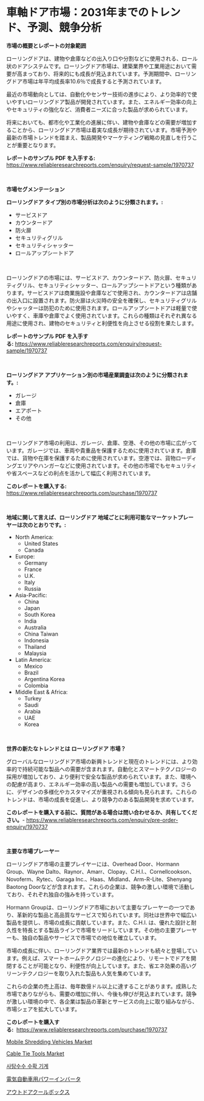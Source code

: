 <p><h1>車軸ドア市場：2031年までのトレンド、予測、競争分析</h1></p><p><strong>市場の概要とレポートの対象範囲</strong></p>
<p><p>ローリングドアは、建物や倉庫などの出入り口や分割などに使用される、ロール状のドアシステムです。ローリングドア市場は、建築業界や工業用途において需要が高まっており、将来的にも成長が見込まれています。予測期間中、ローリングドア市場は年平均成長率10.6％で成長すると予測されています。</p><p>最近の市場動向としては、自動化やセンサー技術の進歩により、より効率的で使いやすいローリングドア製品が開発されています。また、エネルギー効率の向上やセキュリティの強化など、消費者ニーズに合った製品が求められています。</p><p>将来においても、都市化や工業化の進展に伴い、建物や倉庫などの需要が増加することから、ローリングドア市場は着実な成長が期待されています。市場予測や最新の市場トレンドを踏まえ、製品開発やマーケティング戦略の見直しを行うことが重要となります。</p></p>
<p><strong>レポートのサンプル PDF を入手する:</strong> <a href="https://www.reliableresearchreports.com/enquiry/request-sample/1970737">https://www.reliableresearchreports.com/enquiry/request-sample/1970737</a></p>
<p>&nbsp;</p>
<p><strong>市場セグメンテーション</strong></p>
<p><strong>ローリングドア タイプ別の市場分析は次のように分類されます。:</strong></p>
<p><ul><li>サービスドア</li><li>カウンタードア</li><li>防火扉</li><li>セキュリティグリル</li><li>セキュリティシャッター</li><li>ロールアップシートドア</li></ul></p>
<p>&nbsp;</p>
<p><p>ローリングドアの市場には、サービスドア、カウンタードア、防火扉、セキュリティグリル、セキュリティシャッター、ロールアップシートドアという種類があります。サービスドアは商業施設や倉庫などで使用され、カウンタードアは店舗の出入口に設置されます。防火扉は火災時の安全を確保し、セキュリティグリルやシャッターは防犯のために使用されます。ロールアップシートドアは軽量で使いやすく、車庫や倉庫でよく使用されています。これらの種類はそれぞれ異なる用途に使用され、建物のセキュリティと利便性を向上させる役割を果たします。</p></p>
<p><strong>レポートのサンプル PDF を入手する:</strong>&nbsp;<a href="https://www.reliableresearchreports.com/enquiry/request-sample/1970737">https://www.reliableresearchreports.com/enquiry/request-sample/1970737</a></p>
<p>&nbsp;</p>
<p><strong> ローリングドア アプリケーション別の市場産業調査は次のように分類されます。:</strong></p>
<p><ul><li>ガレージ</li><li>倉庫</li><li>エアポート</li><li>その他</li></ul></p>
<p>&nbsp;</p>
<p><p>ローリングドア市場の利用は、ガレージ、倉庫、空港、その他の市場に広がっています。ガレージでは、車両や貴重品を保護するために使用されています。倉庫では、貨物や在庫を保護するために使用されています。空港では、貨物ローディングエリアやハンガーなどに使用されています。その他の市場でもセキュリティや省スペースなどの利点を活かして幅広く利用されています。</p></p>
<p><strong>このレポートを購入する:</strong>&nbsp; <a href="https://www.reliableresearchreports.com/purchase/1970737">https://www.reliableresearchreports.com/purchase/1970737</a></p>
<p>&nbsp;</p>
<p><strong>地域に関して言えば、ローリングドア 地域ごとに利用可能なマーケットプレーヤーは次のとおりです。:</strong></p>
<p><ul>
    <li>
        North America:
        <ul>
            <li>United States</li>
            <li>Canada</li>
        </ul>
    </li>
    <li>
        Europe:
        <ul>
            <li>Germany</li>
            <li>France</li>
            <li>U.K.</li>
            <li>Italy</li>
            <li>Russia</li>
        </ul>
    </li>
    <li>
        Asia-Pacific:
        <ul>
            <li>China</li>
            <li>Japan</li>
            <li>South Korea</li>
            <li>India</li>
            <li>Australia</li>
            <li>China Taiwan</li>
            <li>Indonesia</li>
            <li>Thailand</li>
            <li>Malaysia</li>
        </ul>
    </li>
    <li>
        Latin America:
        <ul>
            <li>Mexico</li>
            <li>Brazil</li>
            <li>Argentina Korea</li>
            <li>Colombia</li>
        </ul>
    </li>
    <li>
        Middle East & Africa:
        <ul>
            <li>Turkey</li>
            <li>Saudi</li>
            <li>Arabia</li>
            <li>UAE</li>
            <li>Korea</li>
        </ul>
    </li>
    </ul></p>
<p>&nbsp;</p>
<p><strong>世界の新たなトレンドとは ローリングドア 市場？</strong></p>
<p><p>グローバルなローリングドア市場の新興トレンドと現在のトレンドには、より効率的で持続可能な製品への需要が含まれます。自動化とスマートテクノロジーの採用が増加しており、より便利で安全な製品が求められています。また、環境への配慮が高まり、エネルギー効率の高い製品への需要も増加しています。さらに、デザインの多様化やカスタマイズが重視される傾向も見られます。これらのトレンドは、市場の成長を促進し、より競争力のある製品開発を求めています。</p></p>
<p><strong>このレポートを購入する前に、質問がある場合は問い合わせるか、共有してください。</strong>- <a href="https://www.reliableresearchreports.com/enquiry/pre-order-enquiry/1970737">https://www.reliableresearchreports.com/enquiry/pre-order-enquiry/1970737</a></p>
<p>&nbsp;</p>
<p><strong>主要な市場プレーヤー</strong></p>
<p><p>ローリングドア市場の主要プレイヤーには、Overhead Door、Hormann Group、Wayne Dalto、Raynor、Amarr、Clopay、C.H.I.、Cornellcookson、Novoferm、Rytec、Garaga Inc.、Haas、Midland、Arm-R-Lite、Shenyang Baotong Doorなどが含まれます。これらの企業は、競争の激しい環境で活動しており、それぞれ独自の強みを持っています。</p><p>Hormann Groupは、ローリングドア市場において主要なプレーヤーの一つであり、革新的な製品と高品質なサービスで知られています。同社は世界中で幅広い製品を提供し、市場の成長に貢献しています。また、C.H.I. は、優れた設計と耐久性を特長とする製品ラインで市場をリードしています。その他の主要プレーヤーも、独自の製品やサービスで市場での地位を確立しています。</p><p>市場の成長に伴い、ローリングドア業界では最新のトレンドも続々と登場しています。例えば、スマートホームテクノロジーの進化により、リモートでドアを開閉することが可能となり、利便性が向上しています。また、省エネ効果の高いグリーンテクノロジーを取り入れた製品も人気を集めています。</p><p>これらの企業の売上高は、毎年数億ドル以上に達することがあります。成熟した市場でありながらも、需要の増加に伴い、今後も伸びが見込まれています。競争が激しい環境の中で、各企業は製品の革新とサービスの向上に取り組みながら、市場シェアを拡大しています。</p></p>
<p><strong>このレポートを購入する:</strong>&nbsp;&nbsp;<a href="https://www.reliableresearchreports.com/purchase/1970737">https://www.reliableresearchreports.com/purchase/1970737</a></p>
<p><p><a href="https://issuu.com/reportprime-2/docs/mobile-shredding-vehicles-market-size-2030.pptx">Mobile Shredding Vehicles Market</a></p><p><a href="https://issuu.com/reportprime-2/docs/cable-tie-tools-market-size-2030.pptx">Cable Tie Tools Market</a></p><p><a href="https://github.com/Howaoole34545/Market-Research-Report-List-1/blob/main/718538210317.md">사탕수수 수확 기계</a></p><p><a href="https://medium.com/@mares423/%E9%9B%BB%E5%8B%95%E8%BB%8A%E4%B8%A1%E7%94%A8%E3%83%91%E3%83%AF%E3%83%BC%E3%82%A4%E3%83%B3%E3%83%90%E3%83%BC%E3%82%BF%E3%83%BC%E5%B8%82%E5%A0%B4-%E5%B8%82%E5%A0%B4cagr-%E5%B8%82%E5%A0%B4%E5%8B%95%E5%90%91-%E3%81%8A%E3%82%88%E3%81%B3%E6%88%90%E9%95%B7%E6%88%A6%E7%95%A5%E3%81%AB%E9%96%A2%E3%81%99%E3%82%8B%E6%B4%9E%E5%AF%9F-b04dd80f7d9a">電気自動車用パワーインバータ</a></p><p><a href="https://github.com/CloydAbbott2023/Market-Research-Report-List-1/blob/main/874537811353.md">アウトドアクールボックス</a></p></p>